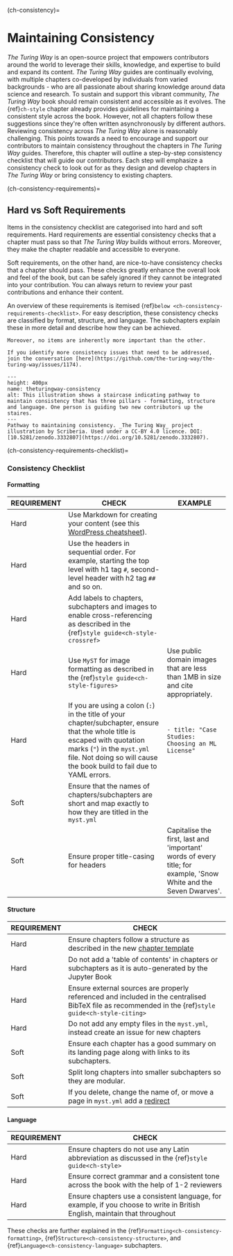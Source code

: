 (ch-consistency)=
# Maintaining Consistency

_The Turing Way_ is an open-source project that empowers contributors around the world to leverage their skills, knowledge, and expertise to build and expand its content.
_The Turing Way_ guides are continually evolving, with multiple chapters co-developed by individuals from varied backgrounds - who are all passionate about sharing knowledge around data science and research.
To sustain and support this vibrant community, _The Turing Way_ book should remain consistent and accessible as it evolves.
The {ref}`ch-style` chapter already provides guidelines for maintaining a consistent style across the book. However, not all chapters follow these suggestions since they're often written asynchronously by different authors.
Reviewing consistency across _The Turing Way_ alone is reasonably challenging. This points towards a need to encourage and support our contributors to maintain consistency throughout the chapters in _The Turing Way_ guides.
Therefore, this chapter will outline a step-by-step consistency checklist that will guide our contributors.
Each step will emphasize a consistency check to look out for as they design and develop chapters in _The Turing Way_ or bring consistency to existing chapters.

(ch-consistency-requirements)=
## Hard vs Soft Requirements

Items in the consistency checklist are categorised into hard and soft requirements.
Hard requirements are essential consistency checks that a chapter must pass so that _The Turing Way_ builds without errors.
Moreover, they make the chapter readable and accessible to everyone.

Soft requirements, on the other hand, are nice-to-have consistency checks that a chapter should pass.
These checks greatly enhance the overall look and feel of the book, but can be safely ignored if they cannot be integrated into your contribution.
You can always return to review your past contributions and enhance their content.

An overview of these requirements is itemised {ref}`below <ch-consistency-requirements-checklist>`.
For easy description, these consistency checks are classified by format, structure, and language. The subchapters explain these in more detail and describe how they can be achieved.

```{important} Please note that these requirements are not exhaustive or definitive, and neither are their classifications rigid.
Moreover, no items are inherently more important than the other.

If you identify more consistency issues that need to be addressed, join the conversation [here](https://github.com/the-turing-way/the-turing-way/issues/1174).

```

```{figure} ../../../figures/theturingway-consistency.*
---
height: 400px
name: theturingway-consistency
alt: This illustration shows a staircase indicating pathway to maintain consistency that has three pillars - formatting, structure and language. One person is guiding two new contributors up the staires.
---
Pathway to maintaining consistency. _The Turing Way_ project illustration by Scriberia. Used under a CC-BY 4.0 licence. DOI: [10.5281/zenodo.3332807](https://doi.org/10.5281/zenodo.3332807).
```

(ch-consistency-requirements-checklist)=
### Consistency Checklist

#### Formatting

REQUIREMENT | CHECK | EXAMPLE
----------- | ----- | -------
Hard | Use Markdown for creating your content (see this [WordPress cheatsheet](https://wordpress.com/support/markdown-quick-reference/)).
Hard | Use the headers in sequential order. For example, starting the top level with h1 tag `#`, second-level header with h2 tag `##` and so on. |
Hard | Add labels to chapters, subchapters and images to enable cross-referencing as described in the {ref}`style guide<ch-style-crossref>` |
Hard | Use `MyST` for image formatting as described in the {ref}`style guide<ch-style-figures>` | Use public domain images that are less than 1MB in size and cite appropriately.
Hard | If you are using a colon (`:`) in the title of your chapter/subchapter, ensure that the whole title is escaped with quotation marks (`"`) in the `myst.yml` file. Not doing so will cause the book build to fail due to YAML errors. | `- title: "Case Studies: Choosing an ML License"`
Soft | Ensure that the names of chapters/subchapters are short and map exactly to how they are titled in the `myst.yml` |
Soft | Ensure proper title-casing for headers | Capitalise the first, last and 'important' words of every title; for example, 'Snow White and the Seven Dwarves'.


#### Structure

REQUIREMENT | CHECK
----------- | -----
Hard | Ensure chapters follow a structure as described in the new [chapter template](https://github.com/the-turing-way/the-turing-way/tree/main/book/templates/chapter-template) |
Hard | Do not add a 'table of contents' in chapters or subchapters as it is auto-generated by the Jupyter Book |
Hard | Ensure external sources are properly referenced and included in the centralised BibTeX file as recommended in the {ref}`style guide<ch-style-citing>` |
Hard | Do not add any empty files in the `myst.yml`, instead create an issue for new chapters |
Soft | Ensure each chapter has a good summary on its landing page along with links to its subchapters. |
Soft | Split long chapters into smaller subchapters so they are modular. |
Soft | If you delete, change the name of, or move a page in `myst.yml` add a [redirect](#ch-infrastructure-redirects) |


#### Language

REQUIREMENT | CHECK |
------------ | ----- |
Hard | Ensure chapters do not use any Latin abbreviation as discussed in the {ref}`style guide<ch-style>` |
Hard | Ensure correct grammar and a consistent tone across the book with the help of 1-2 reviewers |
Hard | Ensure chapters use a consistent language, for example, if you choose to write in British English, maintain that throughout |

These checks are further explained in the {ref}`Formatting<ch-consistency-formatting>`, {ref}`Structure<ch-consistency-structure>`, and {ref}`Language<ch-consistency-language>` subchapters.
